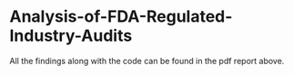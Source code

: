 # Analysis-of-FDA-Regulated-Industry-Audits


All the findings along with the code can be found in the pdf report above. 
